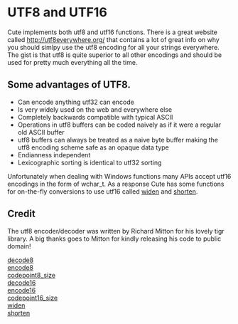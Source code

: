 # UTF8 and UTF16

Cute implements both utf8 and utf16 functions. There is a great website called http://utf8everywhere.org/ that contains a lot of great info on why you should simlpy use the utf8 encoding for all your strings everywhere. The gist is that utf8 is quite superior to all other encodings and should be used for pretty much everything all the time.

## Some advantages of UTF8.

* Can encode anything utf32 can encode
* Is very widely used on the web and everywhere else
* Completely backwards compatible with typical ASCII
* Operations in utf8 buffers can be coded naively as if it were a regular old ASCII buffer
* utf8 buffers can always be treated as a naive byte buffer making the utf8 encoding scheme safe as an opaque data type
* Endianness independent
* Lexicographic sorting is identical to utf32 sorting

Unfortunately when dealing with Windows functions many APIs accept utf16 encodings in the form of wchar_t. As a response Cute has some functions for on-the-fly conversions to use utf16 called [widen](https://github.com/RandyGaul/cute_framework/blob/master/doc/string/utf8/widen.md) and [shorten](https://github.com/RandyGaul/cute_framework/blob/master/doc/string/utf8/shorten.md).

## Credit

The utf8 encoder/decoder was written by Richard Mitton for his lovely tigr library. A big thanks goes to Mitton for kindly releasing his code to public domain!

[decode8](https://github.com/RandyGaul/cute_framework/blob/master/doc/string/utf8/decode8.md)  
[encode8](https://github.com/RandyGaul/cute_framework/blob/master/doc/string/utf8/encode8.md)  
[codepoint8_size](https://github.com/RandyGaul/cute_framework/blob/master/doc/string/utf8/codepoint8_size.md)  
[decode16](https://github.com/RandyGaul/cute_framework/blob/master/doc/string/utf8/decode16.md)  
[encode16](https://github.com/RandyGaul/cute_framework/blob/master/doc/string/utf8/encode16.md)  
[codepoint16_size](https://github.com/RandyGaul/cute_framework/blob/master/doc/string/utf8/codepoint16_size.md)  
[widen](https://github.com/RandyGaul/cute_framework/blob/master/doc/string/utf8/widen.md)  
[shorten](https://github.com/RandyGaul/cute_framework/blob/master/doc/string/utf8/shorten.md)  
